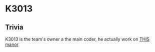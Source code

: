 # K3013
## Trivia
K3013 is the team's owner a the main coder, he actually work on [THIS manor](/works/This%20Manor/)
